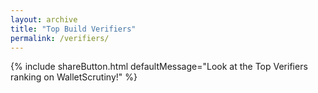 ```yaml
---
layout: archive
title: "Top Build Verifiers"
permalink: /verifiers/
---
```


<link rel="stylesheet" href="{{ base_path }}/assets/css/verifications.css">

<style>
  table { 
    width: 100%;
    margin: auto;
    border-collapse: collapse;
    table-layout: fixed;
  }
  
  @media screen and (min-width: 768px) {
    table {
      width: initial;
      table-layout: auto;
    }
    table th:nth-child(1) {
      padding-left: 8em;
      padding-right: 8em;
    }
    table th:nth-child(2) {
      padding-left: 5em;
      padding-right: 5em;
    }
  }

  @media screen and (max-width: 767px) {
    table th, table td {
      padding: 0.5em;
      word-break: break-word;
    }
    .profile-info {
      font-size: 14px;
    }
    .attestation-count-column {
      font-size: 1.2em !important;
      width: 30%;
    }
    .attestator-card-column {
      width: 70%;
    }
  }

  .attestator-card-column {
    padding: 1.3em;
  }
  @media screen and (max-width: 767px) {
    .attestator-card-column {
      padding: 0.5em;
    }
  }

  .attestation-count-column {
    text-align: center;
    font-size: 1.5em;
  }

  .profile-image {
    width: 50px;
    height: 50px;
  }

  .profile-card {
    max-width: 100%;
    overflow: hidden;
    display: flex;
    align-items: center;
    gap: 10px;
  }

  .profile-info {
    font-size: 18px;
    overflow: hidden;
    text-overflow: ellipsis;
    flex: 1;
  }

  .profile-info div {
    overflow: hidden;
    text-overflow: ellipsis;
    white-space: nowrap;
  }
</style>

<div style="margin-bottom: 20px; display: flex; align-items: center; gap: 10px;">
  {% include shareButton.html defaultMessage="Look at the Top Verifiers ranking on WalletScrutiny!" %}
</div>

<div id="attestatorsTable"></div>

<script>
  (async () => {
    document.getElementById('loadingSpinner').style.display = 'block';

    const response = await getAllAssetInformation({});

    const attestatorInfo = new Map();

    for (const [sha256, verificationList] of response.verifications) {
      for (const verification of verificationList) {
        const pubkey = verification.pubkey;

        const pubkeyInfo = attestatorInfo.get(pubkey) || {
          verifications: 0,
          endorsements: 0,
          npub: ''
        };

        pubkeyInfo.verifications += 1;

        const endorsements = response.endorsements.get(verification.id) || [];
        const reproducibleEndorsements = endorsements.filter(endorsement =>
          getFirstTag(endorsement, 'status') === 'reproducible'
        ).length;
        pubkeyInfo.endorsements += reproducibleEndorsements;

        try {
          pubkeyInfo.npub = await getNpubFromPubkey(pubkey);
        } catch(e) {
            console.error(`Failed to get npub for ${pubkey}`, e);
            pubkeyInfo.npub = pubkey.substring(0, 10) + '...'; // Fallback value
        }

        attestatorInfo.set(pubkey, pubkeyInfo);
      }
    }

    const sortedAttestators = Array.from(attestatorInfo.entries())
      .sort((a, b) => (b[1].verifications + b[1].endorsements) - (a[1].verifications + a[1].endorsements));

    const tableHTML = `
      <table>
        <thead>
          <tr>
            <th class="attestator-card-column">Verifier</th>
            <th class="attestation-count-column"># Verifications</th> <!-- , Endorsements -->
          </tr>
        </thead>
        <tbody>
          ${sortedAttestators.map(([pubkey, info]) => `
            <tr>
              <td class="attestator-card-column" id="profile-${pubkey}"><a href="/verifier/?pubkey=${pubkey}">${ info.npub }</a></td>
              <td class="attestation-count-column">${info.verifications}</td> <!-- , ${info.endorsements} -->
            </tr>`).join('')}
        </tbody>
      </table>
    `;

    document.getElementById('attestatorsTable').innerHTML = tableHTML;
    document.getElementById('loadingSpinner').style.display = 'none';

    // Load profiles asynchronously
    for (const [pubkey] of sortedAttestators) {
      try {
        const profile = await getNostrProfile(pubkey);
        if (!profile) {
          continue;
        }
        const profileElement = document.getElementById(`profile-${pubkey}`);
        if (profileElement) {
          profileElement.innerHTML = `
            <div class="profile-card" onclick="window.location.href='/verifier/?pubkey=${pubkey}'">
              ${profile.image ? `<img src="${profile.image}" class="profile-image" onerror="this.style.display='none'"/>` : ''}
              <div class="profile-info">
                <div>${profile.name || pubkey}</div>
                ${profile.nip05 ? `<div class="profile-nip05">${profile.nip05}</div>` : ''}
              </div>
            </div>
          `;
        }
      } catch (error) {
        console.error(`Error loading profile for ${pubkey}:`, error);
      }
    }
  })();
</script>
